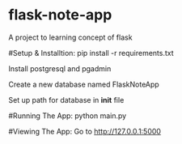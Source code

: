 # flask-note-app
A project to learning concept of flask

#Setup & Installtion:
pip install -r requirements.txt

Install postgresql and pgadmin

Create a new database named FlaskNoteApp

Set up path for database in __init__ file

#Running The App:
python main.py

#Viewing The App:
Go to http://127.0.0.1:5000